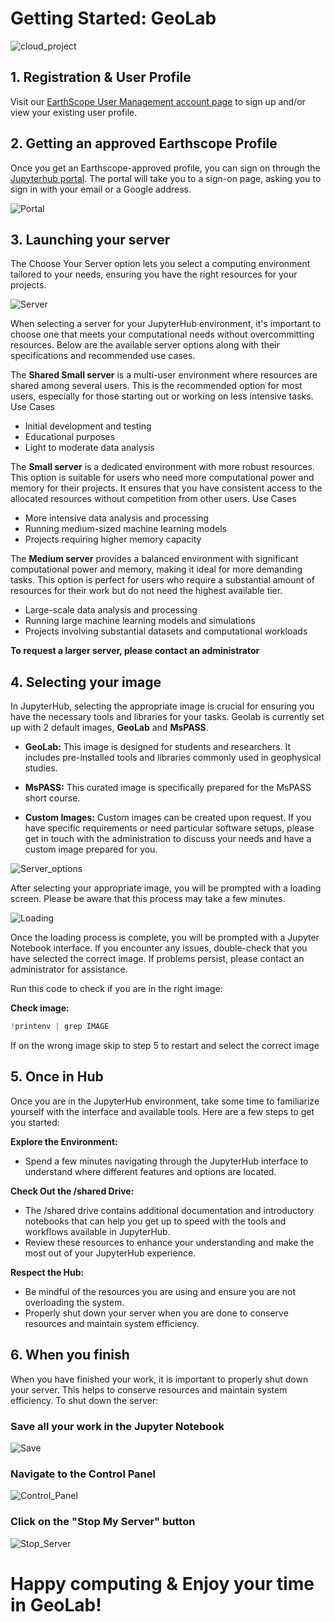 # Getting Started: GeoLab

![cloud_project](static/cloud_project_logo.svg) 

## 1. Registration & User Profile

Visit our [EarthScope User Management account page](https://www.earthscope.org/data/authentication/) to sign up and/or view your existing user profile.


## 2. Getting an approved Earthscope Profile

Once you get an Earthscope-approved profile, you can sign on through the [Jupyterhub portal](https://geolab.earthscope.cloud/hub/login?next=%2Fhub%2F).
 The portal will take you to a sign-on page, asking you to sign in with your email or a Google address.


![Portal](static/Portal.png) 

## 3. Launching your server 
The Choose Your Server option lets you select a computing environment tailored to your needs, ensuring you have the right resources for your projects. 

![Server](static/Server.png)

When selecting a server for your JupyterHub environment, it's important to choose one that meets your computational needs without overcommitting resources. Below are the available server options along with their specifications and recommended use cases.


The **Shared Small server** is a multi-user environment where resources are shared among several users. This is the recommended option for most users, especially for those starting out or working on less intensive tasks. 
Use Cases
  - Initial development and testing
  - Educational purposes
  - Light to moderate data analysis

The **Small server** is a dedicated environment with more robust resources. This option is suitable for users who need more computational power and memory for their projects. It ensures that you have consistent access to the allocated resources without competition from other users.
Use Cases
  - More intensive data analysis and processing
  - Running medium-sized machine learning models
  - Projects requiring higher memory capacity

The **Medium server** provides a balanced environment with significant computational power and memory, making it ideal for more demanding tasks. This option is perfect for users who require a substantial amount of resources for their work but do not need the highest available tier.

  - Large-scale data analysis and processing
  - Running large machine learning models and simulations
  - Projects involving substantial datasets and computational workloads

**To request a larger server, please contact an administrator**


## 4. Selecting your image

In JupyterHub, selecting the appropriate image is crucial for ensuring you have the necessary tools and libraries for your tasks. Geolab is currently set up with 2 default images, **GeoLab** and **MsPASS**.

- **GeoLab:** This image is designed for students and researchers. It includes pre-installed tools and libraries commonly used in geophysical studies.

- **MsPASS:** This curated image is specifically prepared for the MsPASS short course.

- **Custom Images:** Custom images can be created upon request. If you have specific requirements or need particular software setups, please get in touch with the administration to discuss your needs and have a custom image prepared for you.

![Server_options](static/Server_Options.png)

After selecting your appropriate image, you will be prompted with a loading screen. Please be aware that this process may take a few minutes.

![Loading](static/Loading.png)

Once the loading process is complete, you will be prompted with a Jupyter Notebook interface. If you encounter any issues, double-check that you have selected the correct image. If problems persist, please contact an administrator for assistance.

Run this code to check if you are in the right image:

 **Check image:** 
  ```python
  !printenv | grep IMAGE
  ```
If on the wrong image skip to step 5 to restart and select the correct image 

## 5. Once in Hub

Once you are in the JupyterHub environment, take some time to familiarize yourself with the interface and available tools. Here are a few steps to get you started:

**Explore the Environment:**
- Spend a few minutes navigating through the JupyterHub interface to understand where different features and options are located.

**Check Out the /shared Drive:**
- The /shared drive contains additional documentation and introductory notebooks that can help you get up to speed with the tools and workflows available in JupyterHub.
- Review these resources to enhance your understanding and make the most out of your JupyterHub experience.

**Respect the Hub:**
- Be mindful of the resources you are using and ensure you are not overloading the system.
- Properly shut down your server when you are done to conserve resources and maintain system efficiency.


## 6. When you finish

When you have finished your work, it is important to properly shut down your server. This helps to conserve resources and maintain system efficiency. To shut down the server:

### Save all your work in the Jupyter Notebook

![Save](static/Save.png)

### Navigate to the Control Panel

![Control_Panel](static/Control_Panel.png)

### Click on the "Stop My Server" button

![Stop_Server](static/Stop_Server.png)

# Happy computing & Enjoy your time in GeoLab!


```python

```
